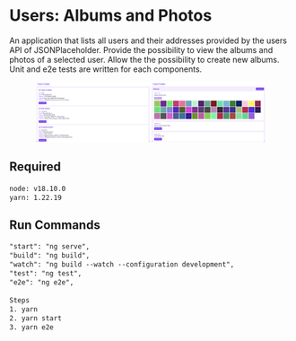 # Users: Albums and Photos

An application that lists all users and their addresses provided by the users API of JSONPlaceholder. Provide the possibility to view the albums and photos of a selected user. Allow the the possibility to create new albums. Unit and e2e tests are written for each components.

<p align="center">
  <img src="preview-01.png" width="40%" />
  <img src="preview-02.png" width="40%" /> 
</p>

## Required
```
node: v18.10.0
yarn: 1.22.19
```

## Run Commands
```
"start": "ng serve",
"build": "ng build",
"watch": "ng build --watch --configuration development",
"test": "ng test",
"e2e": "ng e2e",

Steps
1. yarn
2. yarn start
3. yarn e2e
```
